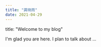 ```yaml
---
title: "龚晓雨"
date: 2021-04-29
---
```


title: "Welcome to my blog"

I'm glad you are here. I plan to talk about ...
